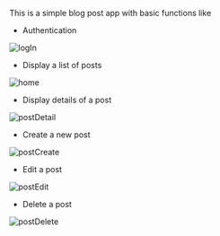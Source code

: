 This is a simple blog post app with basic functions like
- Authentication

![logIn](https://github.com/NhiCao/finance-blog-django/assets/27496909/21cbc48b-e613-41cc-92f1-a892e05d5a89)

- Display a list of posts

![home](https://github.com/NhiCao/finance-blog-django/assets/27496909/0093182b-36f5-476a-b6ae-1b6b367a2737)

- Display details of a post

![postDetail](https://github.com/NhiCao/finance-blog-django/assets/27496909/801d33f1-b826-4632-9e6c-15750a3f61b3)

- Create a new post

![postCreate](https://github.com/NhiCao/finance-blog-django/assets/27496909/e2ad0130-4052-483d-b5b2-b7869079dffb)

- Edit a post

![postEdit](https://github.com/NhiCao/finance-blog-django/assets/27496909/efac23a2-8deb-435c-8f79-df6ae0e586e5)

- Delete a post

![postDelete](https://github.com/NhiCao/finance-blog-django/assets/27496909/27770abf-f224-4318-b58f-2ab0869b1174)

